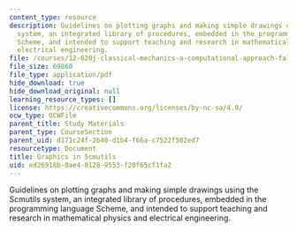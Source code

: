 ```yaml
---
content_type: resource
description: Guidelines on plotting graphs and making simple drawings using the Scmutils
  system, an integrated library of procedures, embedded in the programming language
  Scheme, and intended to support teaching and research in mathematical physics and
  electrical engineering.
file: /courses/12-620j-classical-mechanics-a-computational-approach-fall-2008/ed26918b0ae481289553f20f65cf1fa2_MIT12_620Jf08_study02.pdf
file_size: 69860
file_type: application/pdf
hide_download: true
hide_download_original: null
learning_resource_types: []
license: https://creativecommons.org/licenses/by-nc-sa/4.0/
ocw_type: OCWFile
parent_title: Study Materials
parent_type: CourseSection
parent_uid: d171c24f-2b40-d1b4-f66a-c7522f502ed7
resourcetype: Document
title: Graphics in Scmutils
uid: ed26918b-0ae4-8128-9553-f20f65cf1fa2
---
```

Guidelines on plotting graphs and making simple drawings using the Scmutils system, an integrated library of procedures, embedded in the programming language Scheme, and intended to support teaching and research in mathematical physics and electrical engineering.